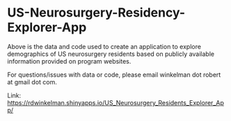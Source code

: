 # US-Neurosurgery-Residency-Explorer-App

Above is the data and code used to create an application to explore demographics of US neurosurgery residents based on publicly available information provided on program websites.

For questions/issues with data or code, please email winkelman dot robert at gmail dot com.


Link: https://rdwinkelman.shinyapps.io/US_Neurosurgery_Residents_Explorer_App/
